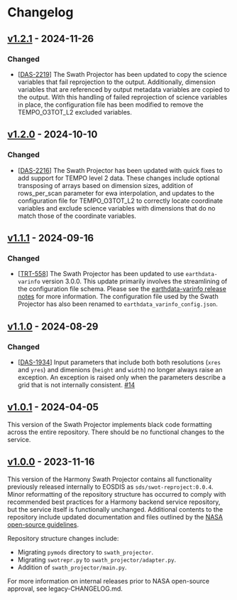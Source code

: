 # Changelog

## [v1.2.1] - 2024-11-26

### Changed

- [[DAS-2219](https://bugs.earthdata.nasa.gov/browse/DAS-2219)]
  The Swath Projector has been updated to copy the science variables that fail reprojection to the output. Additionally, dimension variables that are referenced by output metadata variables are copied to the output. With this handling of failed reprojection of science variables in place, the configuration file has been modified to remove the TEMPO_O3TOT_L2 excluded variables.

## [v1.2.0] - 2024-10-10

### Changed

- [[DAS-2216](https://bugs.earthdata.nasa.gov/browse/DAS-2216)]
  The Swath Projector has been updated with quick fixes to add support for TEMPO level 2 data. These changes include optional transposing of arrays based on dimension sizes, addition of rows_per_scan parameter for ewa interpolation, and updates to the configuration file for TEMPO_O3TOT_L2 to correctly locate coordinate variables and exclude science variables with dimensions that do no match those of the coordinate variables.

## [v1.1.1] - 2024-09-16

### Changed

- [[TRT-558](https://bugs.earthdata.nasa.gov/browse/TRT-558)]
  The Swath Projector has been updated to use `earthdata-varinfo` version 3.0.0.
  This update primarily involves the streamlining of the configuration file
  schema. Please see the
  [earthdata-varinfo release notes](https://github.com/nasa/earthdata-varinfo/releases/tag/3.0.0)
  for more information. The configuration file used by the Swath Projector has
  also been renamed to `earthdata_varinfo_config.json`.

## [v1.1.0] - 2024-08-29

### Changed

- [[DAS-1934](https://bugs.earthdata.nasa.gov/browse/DAS-1934)]
  Input parameters that include both both resolutions (`xres` and `yres`) and
  dimenions (`height` and `width`) no longer always raise an exception. An
  exception is raised only when the parameters describe a grid that is not
  internally consistent. [#14](https://github.com/nasa/harmony-swath-projector/pull/14)

## [v1.0.1] - 2024-04-05

This version of the Swath Projector implements black code formatting across the
entire repository. There should be no functional changes to the service.

## [v1.0.0] - 2023-11-16

This version of the Harmony Swath Projector contains all functionality
previously released internally to EOSDIS as `sds/swot-reproject:0.0.4`.
Minor reformatting of the repository structure has occurred to comply with
recommended best practices for a Harmony backend service repository, but the
service itself is functionally unchanged. Additional contents to the repository
include updated documentation and files outlined by the
[NASA open-source guidelines](https://code.nasa.gov/#/guide).

Repository structure changes include:

- Migrating `pymods` directory to `swath_projector`.
- Migrating `swotrepr.py` to `swath_projector/adapter.py`.
- Addition of `swath_projector/main.py`.

For more information on internal releases prior to NASA open-source approval,
see legacy-CHANGELOG.md.

[v1.2.1]: (https://github.com/nasa/harmony-swath-projector/releases/tag/1.2.1)
[v1.2.0]: (https://github.com/nasa/harmony-swath-projector/releases/tag/1.2.0)
[v1.1.1]: (https://github.com/nasa/harmony-swath-projector/releases/tag/1.1.1)
[v1.1.0]: (https://github.com/nasa/harmony-swath-projector/releases/tag/1.1.0)
[v1.0.1]: (https://github.com/nasa/harmony-swath-projector/releases/tag/1.0.1)
[v1.0.0]: (https://github.com/nasa/harmony-swath-projector/releases/tag/1.0.0)
